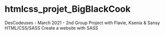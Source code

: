 # htmlcss_projet_BigBlackCook
DesCodeuses - March 2021 - 2nd Group Project with Flavie, Ksenia &amp; Sansy
HTML/CSS/SASS
Create a website with SASS
